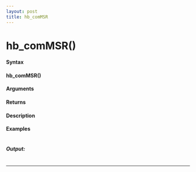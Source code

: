 ```yaml
---
layout: post
title: hb_comMSR
---
```


# hb_comMSR()


#### Syntax

#### hb_comMSR()

#### Arguments

#### Returns

#### Description

#### Examples

```

```

##### Output:

```

```

---